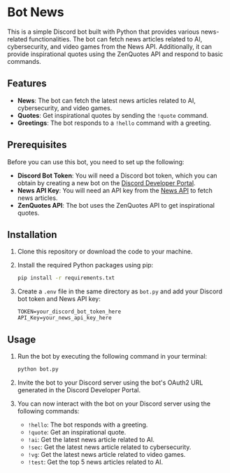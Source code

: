 # Bot News

This is a simple Discord bot built with Python that provides various news-related functionalities. The bot can fetch news articles related to AI, cybersecurity, and video games from the News API. Additionally, it can provide inspirational quotes using the ZenQuotes API and respond to basic commands.

## Features

- **News**: The bot can fetch the latest news articles related to AI, cybersecurity, and video games.
- **Quotes**: Get inspirational quotes by sending the `!quote` command.
- **Greetings**: The bot responds to a `!hello` command with a greeting.

## Prerequisites

Before you can use this bot, you need to set up the following:

- **Discord Bot Token**: You will need a Discord bot token, which you can obtain by creating a new bot on the [Discord Developer Portal](https://discord.com/developers/applications).
- **News API Key**: You will need an API key from the [News API](https://newsapi.org/) to fetch news articles.
- **ZenQuotes API**: The bot uses the ZenQuotes API to get inspirational quotes.

## Installation

1. Clone this repository or download the code to your machine.
2. Install the required Python packages using pip:

   ```bash
   pip install -r requirements.txt
   ```

3. Create a `.env` file in the same directory as `bot.py` and add your Discord bot token and News API key:

   ```
   TOKEN=your_discord_bot_token_here
   API_Key=your_news_api_key_here
   ```

## Usage

1. Run the bot by executing the following command in your terminal:

   ```bash
   python bot.py
   ```

2. Invite the bot to your Discord server using the bot's OAuth2 URL generated in the Discord Developer Portal.

3. You can now interact with the bot on your Discord server using the following commands:

   - `!hello`: The bot responds with a greeting.
   - `!quote`: Get an inspirational quote.
   - `!ai`: Get the latest news article related to AI.
   - `!sec`: Get the latest news article related to cybersecurity.
   - `!vg`: Get the latest news article related to video games.
   - `!test`: Get the top 5 news articles related to AI.
